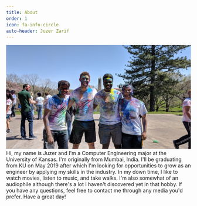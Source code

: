 ```yaml
---
title: About
order: 1
icon: fa-info-circle
auto-header: Juzer Zarif
---
```


<a class="image featured" href="#"><img src="/images/about-bg.jpg" alt="about banner" /></a>
Hi, my name is Juzer and I'm a Computer Engineering major at the University of Kansas. I'm originally from 
Mumbai, India. I'll be graduating from KU on May 2019 after which I'm looking for opportunities to grow as an 
engineer by applying my skills in the industry. In my down time, I like to watch movies, listen to music, and take walks. I'm also somewhat of an audiophile although there's a lot I haven't discovered yet in that hobby. If you have any questions, feel free to contact me through any media you'd prefer. Have a great day! 

